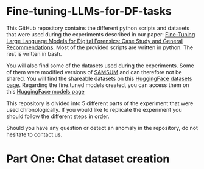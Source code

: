 Fine-tuning-LLMs-for-DF-tasks
=============================

This GitHub repository contains the different python scripts and datasets that were used during the experiments described in our paper: [Fine-Tuning Large Language Models for Digital Forensics: Case Study and General Recommendations](https://github.com/Michelet-Gaetan/Fine-tuning-LLMs-for-DF-tasks). Most of the provided scripts are written in python. The rest is written in bash.

You will also find some of the datasets used during the experiments. Some of them were modified versions of [SAMSUM](https://metatext.io/datasets/samsum) and can therefore not be shared. You will find the shareable datasets on this [HuggingFace datasets page](https://huggingface.co/GaetanMichelet/datasets). Regarding the fine.tuned models created, you can access them on this [HuggingFace models page](https://huggingface.co/GaetanMichelet/models)

This repository is divided into 5 different parts of the experiment that were used chronologically. If you would like to replicate the experiment you should follow the different steps in order.

Should you have any question or detect an anomaly in the repository, do not hesitate to contact us.

# Part One: Chat dataset creation
